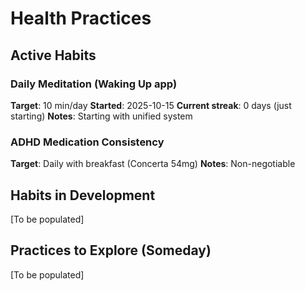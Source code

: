 # Health Practices

## Active Habits

### Daily Meditation (Waking Up app)
**Target**: 10 min/day
**Started**: 2025-10-15
**Current streak**: 0 days (just starting)
**Notes**: Starting with unified system

### ADHD Medication Consistency
**Target**: Daily with breakfast (Concerta 54mg)
**Notes**: Non-negotiable

## Habits in Development
[To be populated]

## Practices to Explore (Someday)
[To be populated]
